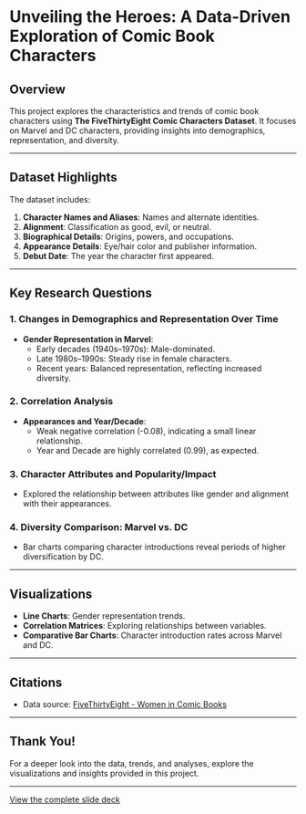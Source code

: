 # Unveiling the Heroes: A Data-Driven Exploration of Comic Book Characters

## Overview
This project explores the characteristics and trends of comic book characters using **The FiveThirtyEight Comic Characters Dataset**. It focuses on Marvel and DC characters, providing insights into demographics, representation, and diversity.

---

## Dataset Highlights
The dataset includes:
1. **Character Names and Aliases**: Names and alternate identities.
2. **Alignment**: Classification as good, evil, or neutral.
3. **Biographical Details**: Origins, powers, and occupations.
4. **Appearance Details**: Eye/hair color and publisher information.
5. **Debut Date**: The year the character first appeared.

---

## Key Research Questions

### 1. Changes in Demographics and Representation Over Time
- **Gender Representation in Marvel**:
  - Early decades (1940s–1970s): Male-dominated.
  - Late 1980s–1990s: Steady rise in female characters.
  - Recent years: Balanced representation, reflecting increased diversity.

### 2. Correlation Analysis
- **Appearances and Year/Decade**:
  - Weak negative correlation (-0.08), indicating a small linear relationship.
  - Year and Decade are highly correlated (0.99), as expected.

### 3. Character Attributes and Popularity/Impact
- Explored the relationship between attributes like gender and alignment with their appearances.

### 4. Diversity Comparison: Marvel vs. DC
- Bar charts comparing character introductions reveal periods of higher diversification by DC.

---

## Visualizations
- **Line Charts**: Gender representation trends.
- **Correlation Matrices**: Exploring relationships between variables.
- **Comparative Bar Charts**: Character introduction rates across Marvel and DC.

---

## Citations
- Data source: [FiveThirtyEight - Women in Comic Books](https://fivethirtyeight.com/features/women-in-comic-books/)

---

## Thank You!
For a deeper look into the data, trends, and analyses, explore the visualizations and insights provided in this project.

---
[View the complete slide deck](https://github.com/charanpulivendula/Comics_Data_Analysis_And_Visualization/blob/main/Comics.pptx)
